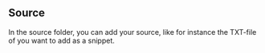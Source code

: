 ## Source

In the source folder, you can add your source, like for instance the TXT-file of you want to add as a snippet.